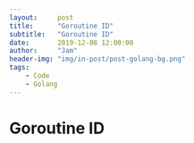 ```yaml
---
layout:     post
title:      "Goroutine ID"
subtitle:   "Goroutine ID"
date:       2019-12-08 12:00:00
author:     "Jam"
header-img: "img/in-post/post-golang-bg.png"
tags:
    - Code
    - Golang
---
```


# Goroutine ID